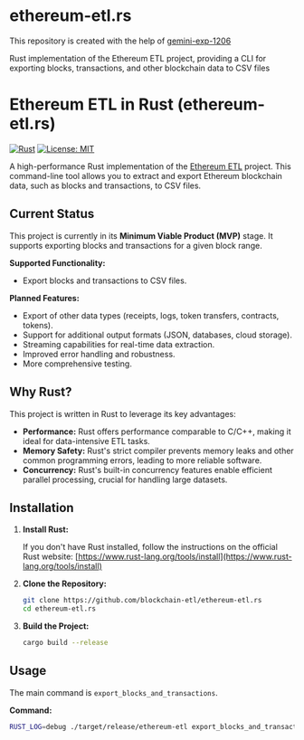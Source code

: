 # ethereum-etl.rs

This repository is created with the help of [gemini-exp-1206](https://aistudio.google.com/app/prompts/new_chat?model=gemini-exp-1206)

Rust implementation of the Ethereum ETL project, providing a CLI for exporting blocks, transactions, and other blockchain data to CSV files

# Ethereum ETL in Rust (ethereum-etl.rs)

[![Rust](https://img.shields.io/badge/rust-lang-blue.svg)](https://www.rust-lang.org/)
[![License: MIT](https://img.shields.io/badge/License-MIT-yellow.svg)](https://opensource.org/licenses/MIT)

A high-performance Rust implementation of the [Ethereum ETL](https://github.com/blockchain-etl/ethereum-etl) project. This command-line tool allows you to extract and export Ethereum blockchain data, such as blocks and transactions, to CSV files.

## Current Status

This project is currently in its **Minimum Viable Product (MVP)** stage. It supports exporting blocks and transactions for a given block range.

**Supported Functionality:**

*   Export blocks and transactions to CSV files.

**Planned Features:**

*   Export of other data types (receipts, logs, token transfers, contracts, tokens).
*   Support for additional output formats (JSON, databases, cloud storage).
*   Streaming capabilities for real-time data extraction.
*   Improved error handling and robustness.
*   More comprehensive testing.

## Why Rust?

This project is written in Rust to leverage its key advantages:

*   **Performance:** Rust offers performance comparable to C/C++, making it ideal for data-intensive ETL tasks.
*   **Memory Safety:** Rust's strict compiler prevents memory leaks and other common programming errors, leading to more reliable software.
*   **Concurrency:** Rust's built-in concurrency features enable efficient parallel processing, crucial for handling large datasets.

## Installation

1. **Install Rust:**

   If you don't have Rust installed, follow the instructions on the official Rust website: [https://www.rust-lang.org/tools/install](https://www.rust-lang.org/tools/install)

2. **Clone the Repository:**

    ```bash
    git clone https://github.com/blockchain-etl/ethereum-etl.rs
    cd ethereum-etl.rs
    ```

3. **Build the Project:**

    ```bash
    cargo build --release
    ```

## Usage

The main command is `export_blocks_and_transactions`.

**Command:**

```bash
RUST_LOG=debug ./target/release/ethereum-etl export_blocks_and_transactions --start-block <start_block> --end-block <end_block> --provider-uri <provider_uri> --blocks-output <blocks_output_file> --transactions-output <transactions_output_file>